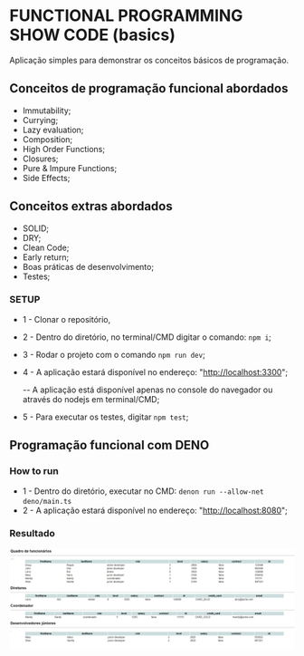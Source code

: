 # FUNCTIONAL PROGRAMMING SHOW CODE (basics)
Aplicação simples para demonstrar os conceitos básicos de programação.

## Conceitos de programação funcional abordados
- Immutability;
- Currying;
- Lazy evaluation;
- Composition;
- High Order Functions;
- Closures;
- Pure & Impure Functions;
- Side Effects;

## Conceitos extras abordados
- SOLID;
- DRY;
- Clean Code;
- Early return;
- Boas práticas de desenvolvimento;
- Testes;


### SETUP
- 1 - Clonar o repositório, 
- 2 - Dentro do diretório, no terminal/CMD digitar o comando: ```npm i```;
- 3 - Rodar o projeto com o comando ```npm run dev```;
- 4 - A aplicação estará disponível no endereço: "<http://localhost:3300>";

    -- A aplicação está disponível apenas no console do navegador ou através do nodejs em terminal/CMD;
- 5 - Para executar os testes, digitar ```npm test```;

## Programação funcional com DENO
### How to run
- 1 - Dentro do diretório, executar no CMD: ```denon run --allow-net deno/main.ts```
- 2 - A aplicação estará disponível no endereço: "<http://localhost:8080>";

### Resultado
![alt text](https://github.com/wolfather/functional-programming-show-code/blob/main/assets/result.png "resultado de aplicação")